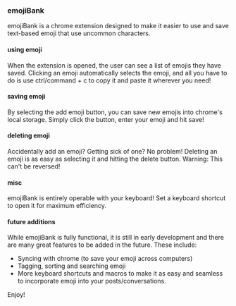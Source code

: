 ### emojiBank ###

emojiBank is a chrome extension designed to make it easier to use and save text-based emoji that use uncommon characters.

#### using emoji ####

When the extension is opened, the user can see a list of emojis they have saved. Clicking an emoji automatically selects the emoji, and all you have to do is use ctrl/command + c to copy it and paste it wherever you need!

#### saving emoji ####

By selecting the add emoji button, you can save new emojis into chrome's local storage. Simply click the button, enter your emoji and hit save!

#### deleting emoji ####

Accidentally add an emoji? Getting sick of one? No problem! Deleting an emoji is as easy as selecting it and hitting the delete button. Warning: This can't be reversed!

#### misc ####

emojiBank is entirely operable with your keyboard! Set a keyboard shortcut to open it for maximum efficiency.

#### future additions ####

While emojiBank is fully functional, it is still in early development and there are many great features to be added in the future. These include:

- Syncing with chrome (to save your emoji across computers)
- Tagging, sorting and searching emoji
- More keyboard shortcuts and macros to make it as easy and seamless to incorporate emoji into your posts/conversations.

Enjoy!
